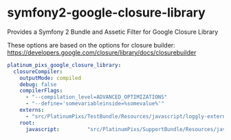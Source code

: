 symfony2-google-closure-library
===============================

Provides a Symfony 2 Bundle and Assetic Filter for Google Closure Library

These options are based on the options for closure builder: https://developers.google.com/closure/library/docs/closurebuilder

```yaml
platinum_pixs_google_closure_library:
  closureCompiler:
    outputMode: compiled
    debug: false
    compilerFlags:
      - "--compilation_level=ADVANCED_OPTIMIZATIONS"
      - "--define='somevariableinside=%somevalue%'"
    externs:
      - "src/PlatinumPixs/TestBundle/Resources/javascript/loggly-externs.js"
    root:
      javascript:         "src/PlatinumPixs/SupportBundle/Resources/javascript"
```